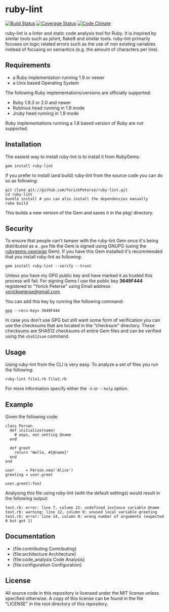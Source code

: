 # ruby-lint

[![Build Status](https://travis-ci.org/YorickPeterse/ruby-lint.png?branch=master)](https://travis-ci.org/YorickPeterse/ruby-lint)
[![Coverage Status](https://coveralls.io/repos/YorickPeterse/ruby-lint/badge.png?branch=master)](https://coveralls.io/r/YorickPeterse/ruby-lint)
[![Code Climate](https://codeclimate.com/github/YorickPeterse/ruby-lint.png)](https://codeclimate.com/github/YorickPeterse/ruby-lint)

ruby-lint is a linter and static code analysis tool for Ruby. It is inspired by
similar tools such as jshint, flake8 and similar tools. ruby-lint primarily
focuses on logic related errors such as the use of non existing variables
instead of focusing on semantics (e.g. the amount of characters per line).

## Requirements

* a Ruby implementation running 1.9 or newer
* a Unix based Operating System

The following Ruby implementations/versions are officially supported:

* Ruby 1.9.3 or 2.0 and newer
* Rubinius head running in 1.9 mode
* Jruby head running in 1.9 mode

Ruby implementations running a 1.8 based version of Ruby are not supported.

## Installation

The easiest way to install ruby-lint is to install it from RubyGems:

    gem install ruby-lint

If you prefer to install (and build) ruby-lint from the source code you can do
so as following:

    git clone git://github.com/YorickPeterse/ruby-lint.git
    cd ruby-lint
    bundle install # you can also install the dependencies manually
    rake build

This builds a new version of the Gem and saves it in the pkg/ directory.

## Security

To ensure that people can't tamper with the ruby-lint Gem once it's being
distributed as a `.gem` file the Gem is signed using GNUPG (using the
[rubygems-openpgp][rubygems-openpgp] Gem). If you have this Gem installed it's
recommended that you install ruby-lint as following:

    gem install ruby-lint --verify --trust

Unless you have my GPG public key and have marked it as trusted this process
will fail. For signing Gems I use the public key **3649F444** registered to
"Yorick Peterse" using Email address <yorickpeterse@gmail.com>.

You can add this key by running the following command:

    gpg --recv-keys 3649F444

In case you don't use GPG but still want some form of verification you can use
the checksums that are located in the "checksum" directory. These checksums are
SHA512 checksums of entire Gem files and can be verified using the `sha512sum`
command.

## Usage

Using ruby-lint from the CLI is very easy. To analyze a set of files
you run the following:

    ruby-lint file1.rb file2.rb

For more information specify either the `-h` or `--help` option.

## Example

Given the following code:

    class Person
      def initialize(name)
        # oops, not setting @name
      end

      def greet
        return "Hello, #{@name}"
      end
    end

    user     = Person.new('Alice')
    greeting = user.greet

    user.greet(:foo)

Analysing this file using ruby-lint (with the default settings) would result in
the following output:

    test.rb: error: line 7, column 21: undefined instance variable @name
    test.rb: warning: line 12, column 0: unused local variable greeting
    test.rb: error: line 14, column 0: wrong number of arguments (expected 0 but got 1)

## Documentation

* {file:contributing Contributing}
* {file:architecture Architecture}
* {file:code\_analysis Code Analysis}
* {file:configuration Configuration}

## License

All source code in this repository is licensed under the MIT license unless
specified otherwise. A copy of this license can be found in the file "LICENSE"
in the root directory of this repository.

[rubygems-openpgp]: https://github.com/grant-olson/rubygems-openpgp
